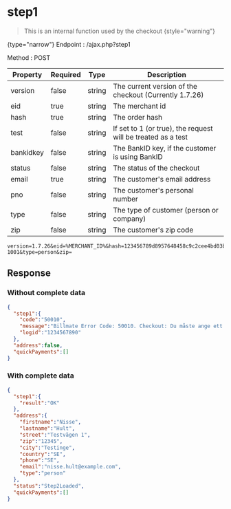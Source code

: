 # step1

> This is an internal function used by the checkout
{style="warning"}

{type="narrow"}
Endpoint
: /ajax.php?step1

Method
: POST

| Property  | Required | Type     | Description                                                  |
|-----------|----------|----------|--------------------------------------------------------------|
| version   | false    | string   | The current version of the checkout (Currently 1.7.26)       |
| eid       | true     | string   | The merchant id                                              |
| hash      | true     | string   | The order hash                                               |
| test      | false    | string   | If set to 1 (or true), the request will be treated as a test |
| bankidkey | false    | string   | The BankID key, if the customer is using BankID              |
| status    | false    | string   | The status of the checkout                                   |
| email     | true     | string   | The customer's email address                                 |
| pno       | false    | string   | The customer's personal number                               |
| type      | false    | string   | The type of customer (person or company)                     |
| zip       | false    | string   | The customer's zip code                                      |

```http request
version=1.7.26&eid=%MERCHANT_ID%&hash=123456789d8957648458c9c2cee4bd03b4a8f6ae&test=true&bankidkey=&status=Step1Loaded&email=nisse.hult%40exampe.com&pno=19550101-1001&type=person&zip=
```

## Response

### Without complete data

```json
{
  "step1":{
    "code":"50010",
    "message":"Billmate Error Code: 50010. Checkout: Du måste ange ett postnummer",
    "logid":"1234567890"
  },
  "address":false,
  "quickPayments":[]
}
```

### With complete data

```json
{
  "step1":{
    "result":"OK"
  },
  "address":{
    "firstname":"Nisse",
    "lastname":"Hult",
    "street":"Testvägen 1",
    "zip":"12345",
    "city":"Testinge",
    "country":"SE",
    "phone":"SE",
    "email":"nisse.hult@example.com",
    "type":"person"
  },
  "status":"Step2Loaded",
  "quickPayments":[]
}

```